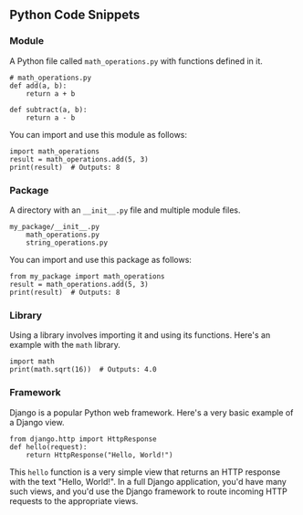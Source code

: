 ## Python Code Snippets

### Module

A Python file called `math_operations.py` with functions defined in it.

    # math_operations.py
    def add(a, b):
        return a + b

    def subtract(a, b):
        return a - b

You can import and use this module as follows:

    import math_operations
    result = math_operations.add(5, 3)
    print(result)  # Outputs: 8

### Package

A directory with an `__init__.py` file and multiple module files.

    my_package/__init__.py
        math_operations.py
        string_operations.py

You can import and use this package as follows:

    from my_package import math_operations
    result = math_operations.add(5, 3)
    print(result)  # Outputs: 8

### Library

Using a library involves importing it and using its functions. Here's an example with the `math` library.

    import math
    print(math.sqrt(16))  # Outputs: 4.0

### Framework

Django is a popular Python web framework. Here's a very basic example of a Django view.

    from django.http import HttpResponse
    def hello(request):
        return HttpResponse("Hello, World!")

This `hello` function is a very simple view that returns an HTTP response with the text "Hello, World!". In a full Django application, you'd have many such views, and you'd use the Django framework to route incoming HTTP requests to the appropriate views.
